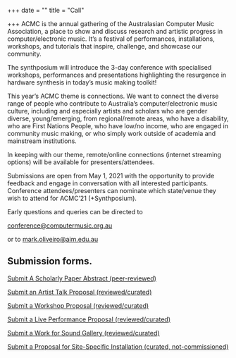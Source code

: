 +++
date = ""
title = "Call"

+++
ACMC is the annual gathering of the Australasian Computer Music Association, a place to show and discuss research and artistic progress in computer/electronic music. It’s a festival of performances, installations, workshops, and tutorials that inspire, challenge, and showcase our community.

The synthposium will introduce the 3-day conference with specialised workshops, performances and presentations highlighting the resurgence in hardware synthesis in today’s music making toolkit! 

This year’s ACMC theme is connections. We want to connect the diverse range of people who contribute to Australia’s computer/electronic music culture, including and especially artists and scholars who are gender diverse, young/emerging, from regional/remote areas, who have a disability, who are First Nations People, who have low/no income, who are engaged in  community music making, or who simply work outside of academia and mainstream institutions.

In keeping with our theme, remote/online connections (internet streaming options) will be available for presenters/attendees. 

Submissions are open from May 1, 2021 with the opportunity to provide feedback and engage in conversation with all interested participants. Conference attendees/presenters can nominate which state/venue they wish to attend for ACMC’21 (+Synthposium).

Early questions and queries can be directed to

[conference@computermusic.org.au](mailto:conference@computermusic.org.au)

or to [mark.oliveiro@aim.edu.au](mailto:mark.oliveiro@aim.edu.au)

## Submission forms. 

[Submit A Scholarly Paper Abstract (peer-reviewed)](/forms/scholarly-paper.html)

[Submit an Artist Talk Proposal (reviewed/curated)](/forms/artist-talk-form.html)

[Submit a Workshop Proposal (reviewed/curated)](/forms/workshop-form.html)

[Submit a Live Performance Proposal (reviewed/curated)](/forms/live-performance-form.html)

[Submit a Work for Sound Gallery (reviewed/curated)](/forms/sound-gallery-form.html)

[Submit a Proposal for Site-Specific Installation (curated, not-commissioned)](/forms/site-specific-form.html)